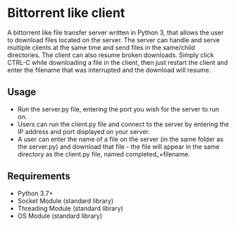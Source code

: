 # Bittorrent like client
A bittorrent like file transfer server written in Python 3, that allows the user to download files located on the server. The server can handle and serve multiple clients at the same time and send files in the same/child directories. The client can also resume broken downloads.  Simply click CTRL-C while downloading a file in the client, then just restart the client and enter the filename that was interrupted and the download will resume.

## Usage
- Run the server.py file, entering the port you wish for the server to run on.
- Users can run the client.py file and connect to the server by entering the IP address and port displayed on your server.
- A user can enter the name of a file on the server (in the same folder as the server.py) and download that file - the file will appear in the same directory as the client.py file, named completed_+filename.

## Requirements
- Python 3.7+
- Socket Module (standard library)
- Threading Module (standard library)
- OS Module (standard library)


